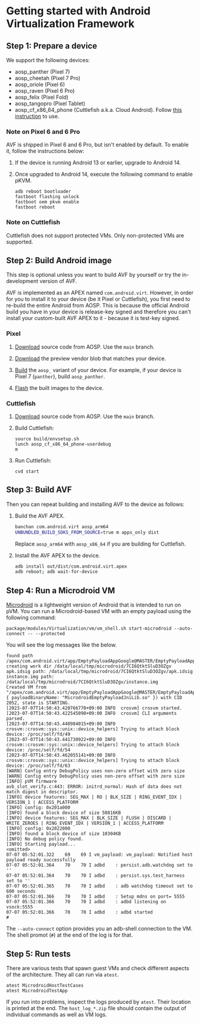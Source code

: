 # Getting started with Android Virtualization Framework

## Step 1: Prepare a device

We support the following devices:

* aosp\_panther (Pixel 7)
* aosp\_cheetah (Pixel 7 Pro)
* aosp\_oriole (Pixel 6)
* aosp\_raven (Pixel 6 Pro)
* aosp\_felix (Pixel Fold)
* aosp\_tangopro (Pixel Tablet)
* aosp\_cf\_x86\_64\_phone (Cuttlefish a.k.a. Cloud Android). Follow [this
  instruction](https://source.android.com/docs/setup/create/cuttlefish-use) to
  use.

### Note on Pixel 6 and 6 Pro
AVF is shipped in Pixel 6 and 6 Pro, but isn't enabled by default. To enable
it, follow the instructions below:

1. If the device is running Android 13 or earlier, upgrade to Android 14.

1. Once upgraded to Android 14, execute the following command to enable pKVM.
   ```shell
   adb reboot bootloader
   fastboot flashing unlock
   fastboot oem pkvm enable
   fastboot reboot
   ```
### Note on Cuttlefish
Cuttlefish does not support protected VMs. Only non-protected VMs are
supported.

## Step 2: Build Android image

This step is optional unless you want to build AVF by yourself or try the
in-development version of AVF.

AVF is implemented as an APEX named `com.android.virt`. However, in order for
you to install it to your device (be it Pixel or Cuttlefish), you first need to
re-build the entire Android from AOSP. This is because the official Android
build you have in your device is release-key signed and therefore you can't
install your custom-built AVF APEX to it - because it is test-key signed.

### Pixel

1. [Download](https://source.android.com/docs/setup/download/downloading)
   source code from AOSP. Use the `main` branch.

1. [Download](https://developers.google.com/android/blobs-preview) the preview
   vendor blob that matches your device.

1. [Build](https://source.android.com/docs/setup/build/building) the `aosp_`
   variant of your device. For example, if your device is Pixel 7 (`panther`),
   build `aosp_panther`.

1. [Flash](https://source.android.com/docs/setup/build/running) the built
   images to the device.


### Cuttlefish

1. [Download](https://source.android.com/docs/setup/download/downloading)
   source code from AOSP. Use the `main` branch.

1. Build Cuttlefish:
   ```shell
   source build/envsetup.sh
   lunch aosp_cf_x86_64_phone-userdebug
   m
   ```

1. Run Cuttlefish:
   ```shell
   cvd start
   ```

## Step 3: Build AVF

Then you can repeat building and installing AVF to the device as follows:

1. Build the AVF APEX.
   ```sh
   banchan com.android.virt aosp_arm64
   UNBUNDLED_BUILD_SDKS_FROM_SOURCE=true m apps_only dist
   ```
   Replace `aosp_arm64` with `aosp_x86_64` if you are building for Cuttlefish.

1. Install the AVF APEX to the device.
   ```sh
   adb install out/dist/com.android.virt.apex
   adb reboot; adb wait-for-device
   ```

## Step 4: Run a Microdroid VM

[Microdroid](../../microdroid/README.md) is a lightweight version of Android
that is intended to run on pVM. You can run a Microdroid-based VM with an empty
payload using the following command:

```shell
package/modules/Virtualization/vm/vm_shell.sh start-microdroid --auto-connect -- --protected
```

You will see the log messages like the below.

```
found path /apex/com.android.virt/app/EmptyPayloadAppGoogle@MASTER/EmptyPayloadAppGoogle.apk
creating work dir /data/local/tmp/microdroid/7CI6QtktSluD3OZgv
apk.idsig path: /data/local/tmp/microdroid/7CI6QtktSluD3OZgv/apk.idsig
instance.img path: /data/local/tmp/microdroid/7CI6QtktSluD3OZgv/instance.img
Created VM from "/apex/com.android.virt/app/EmptyPayloadAppGoogle@MASTER/EmptyPayloadAppGoogle.apk"!PayloadConfig(VirtualMachinePayloadConfig { payloadBinaryName: "MicrodroidEmptyPayloadJniLib.so" }) with CID 2052, state is STARTING.
[2023-07-07T14:50:43.420766770+09:00 INFO  crosvm] crosvm started.
[2023-07-07T14:50:43.422545090+09:00 INFO  crosvm] CLI arguments parsed.
[2023-07-07T14:50:43.440984015+09:00 INFO  crosvm::crosvm::sys::unix::device_helpers] Trying to attach block device: /proc/self/fd/49
[2023-07-07T14:50:43.441730922+09:00 INFO  crosvm::crosvm::sys::unix::device_helpers] Trying to attach block device: /proc/self/fd/54
[2023-07-07T14:50:43.462055141+09:00 INFO  crosvm::crosvm::sys::unix::device_helpers] Trying to attach block device: /proc/self/fd/63
[WARN] Config entry DebugPolicy uses non-zero offset with zero size
[WARN] Config entry DebugPolicy uses non-zero offset with zero size
[INFO] pVM firmware
avb_slot_verify.c:443: ERROR: initrd_normal: Hash of data does not match digest in descriptor.
[INFO] device features: SEG_MAX | RO | BLK_SIZE | RING_EVENT_IDX | VERSION_1 | ACCESS_PLATFORM
[INFO] config: 0x201a000
[INFO] found a block device of size 50816KB
[INFO] device features: SEG_MAX | BLK_SIZE | FLUSH | DISCARD | WRITE_ZEROES | RING_EVENT_IDX | VERSION_1 | ACCESS_PLATFORM
[INFO] config: 0x2022000
[INFO] found a block device of size 10304KB
[INFO] No debug policy found.
[INFO] Starting payload...
<omitted>
07-07 05:52:01.322    69    69 I vm_payload: vm_payload: Notified host payload ready successfully
07-07 05:52:01.364    70    70 I adbd    : persist.adb.watchdog set to ''
07-07 05:52:01.364    70    70 I adbd    : persist.sys.test_harness set to ''
07-07 05:52:01.365    70    70 I adbd    : adb watchdog timeout set to 600 seconds
07-07 05:52:01.366    70    70 I adbd    : Setup mdns on port= 5555
07-07 05:52:01.366    70    70 I adbd    : adbd listening on vsock:5555
07-07 05:52:01.366    70    70 I adbd    : adbd started
#
```

The `--auto-connect` option provides you an adb-shell connection to the VM. The
shell promot (`#`) at the end of the log is for that.

## Step 5: Run tests

There are various tests that spawn guest VMs and check different aspects of the
architecture. They all can run via `atest`.

```shell
atest MicrodroidHostTestCases
atest MicrodroidTestApp
```

If you run into problems, inspect the logs produced by `atest`. Their location
is printed at the end. The `host_log_*.zip` file should contain the output of
individual commands as well as VM logs.
